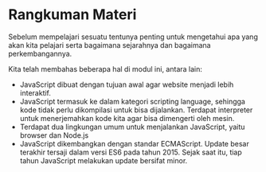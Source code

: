 # Rangkuman Materi
Sebelum mempelajari sesuatu tentunya penting untuk mengetahui apa yang akan kita pelajari serta bagaimana sejarahnya dan bagaimana perkembangannya.

Kita telah membahas beberapa hal di modul ini, antara lain:

- JavaScript dibuat dengan tujuan awal agar website menjadi lebih interaktif.
- JavaScript termasuk ke dalam kategori scripting language, sehingga kode tidak perlu dikompilasi untuk bisa dijalankan. Terdapat interpreter untuk menerjemahkan kode kita agar bisa dimengerti oleh mesin.
- Terdapat dua lingkungan umum untuk menjalankan JavaScript, yaitu browser dan Node.js
- JavaScript dikembangkan dengan standar ECMAScript. Update besar terakhir tersaji dalam versi ES6 pada tahun 2015. Sejak saat itu, tiap tahun JavaScript melakukan update bersifat minor.
